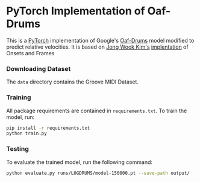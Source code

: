 # PyTorch Implementation of Oaf-Drums

This is a [PyTorch](https://pytorch.org/) implementation of Google's [Oaf-Drums](https://magenta.tensorflow.org/oaf-drums) model modified to predict relative velocities. It is based on [Jong Wook Kim's](https://github.com/jongwook) [implentation](https://github.com/jongwook/onsets-and-frames) of Onsets and Frames

### Downloading Dataset

The `data` directory contains the Groove MIDI Dataset.

### Training

All package requirements are contained in `requirements.txt`. To train the model, run:

```bash
pip install -r requirements.txt
python train.py
```

### Testing

To evaluate the trained model, run the following command:

```bash
python evaluate.py runs/LOGDRUMS/model-150000.pt --save-path output/
```